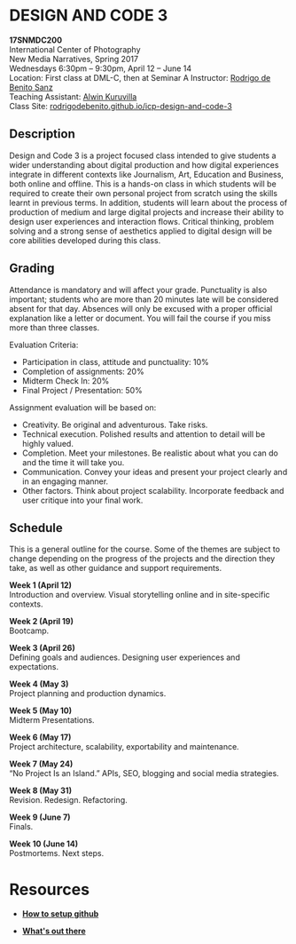 # DESIGN AND CODE 3

**17SNMDC200**  
International Center of Photography  
New Media Narratives, Spring 2017  
 Wednesdays 6:30pm – 9:30pm, April 12 – June 14  
Location: First class at DML-C, then at Seminar A
Instructor: [Rodrigo de Benito Sanz](mailto:rodrigo@lobula.com)  
Teaching Assistant: [Alwin Kuruvilla](mailto:alwin@akxlphotos.com)  
Class Site: [rodrigodebenito.github.io/icp-design-and-code-3](http://rodrigodebenito.github.io/icp-design-and-code-3/)  

## Description

Design and Code 3 is a project focused class intended to give students a wider understanding about digital production and how digital experiences integrate in different contexts like Journalism, Art, Education and Business, both online and offline. This is a hands-on class in which students will be required to create their own personal project from scratch using the skills learnt in previous terms. In addition, students will learn about the process of production of medium and large digital projects and increase their ability to design user experiences and interaction flows. Critical thinking, problem solving and a strong sense of aesthetics applied to digital design will be core abilities developed during this class.

## Grading

Attendance is mandatory and will affect your grade. Punctuality is also important; students who are more than 20 minutes late will be considered absent for that day. Absences will only be excused with a proper official explanation like a letter or document. You will fail the course if you miss more than three classes.

Evaluation Criteria:

* Participation in class, attitude and punctuality: 10%
* Completion of assignments: 20%
* Midterm Check In: 20%
* Final Project / Presentation: 50%

Assignment evaluation will be based on:

* Creativity. Be original and adventurous. Take risks.
* Technical execution. Polished results and attention to detail will be highly valued.
* Completion. Meet your milestones. Be realistic about what you can do and the time it will take you.
* Communication. Convey your ideas and present your project clearly and in an engaging manner.
* Other factors. Think about project scalability. Incorporate feedback and user critique into your final
work.

## Schedule

This is a general outline for the course. Some of the themes are subject to change depending on the progress of the projects and the direction they take, as well as other guidance and support requirements.

**Week 1 (April 12)**  
Introduction and overview. Visual storytelling online and in site-specific contexts.

**Week 2 (April 19)**  
Bootcamp.

**Week 3 (April 26)**  
Defining goals and audiences. Designing user experiences and expectations.

**Week 4 (May 3)**  
Project planning and production dynamics.

**Week 5 (May 10)**  
Midterm Presentations.

**Week 6 (May 17)**  
Project architecture, scalability, exportability and maintenance.

**Week 7 (May 24)**  
“No Project Is an Island.” APIs, SEO, blogging and social media strategies.

**Week 8 (May 31)**  
Revision. Redesign. Refactoring.

**Week 9 (June 7)**  
Finals.

**Week 10 (June 14)**  
Postmortems. Next steps.


# Resources

* **[How to setup github](https://docs.google.com/document/d/1dYXRKutXbOoAGy63uFaVqMnULlWaztGmcmz49XTHUTU/edit?usp=sharing)**

* **[What's out there](https://docs.google.com/spreadsheets/d/10_4_J_NXowfyv-fV8q4X4NBFa_3-TL3PbAImDTqk0FA/edit?usp=sharing)**
